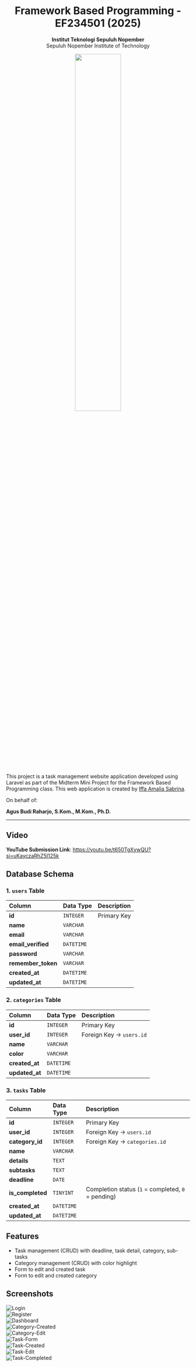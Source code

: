 <div align="center">
  <h1>Framework Based Programming - EF234501 (2025)</h1>
</div>

<p align="center">
  <b>Institut Teknologi Sepuluh Nopember</b><br>
  Sepuluh Nopember Institute of Technology
</p>

<p align="center">
  <img src="assets/Badge_ITS.png" width="50%">
</p>

<p>This project is a task management website application developed using Laravel as part of the Midterm Mini Project for the Framework Based Programming class. This web application is created by <a href="https://github.com/aleahfaa">Iffa Amalia Sabrina</a>.</p>

On behalf of:

**Agus Budi Raharjo, S.Kom., M.Kom., Ph.D.**

---

## Video
**YouTube Submission Link**: https://youtu.be/t650TgXywQU?si=uKayczaRhZ5I125k

## Database Schema
### 1. `users` Table
| Column | Data Type | Description |
| :------ | :-------- | :----------- |
| **id** | `INTEGER` | Primary Key |
| **name** | `VARCHAR` |  |
| **email** | `VARCHAR` |  |
| **email_verified** | `DATETIME` |  |
| **password** | `VARCHAR` |  |
| **remember_token** | `VARCHAR` |  |
| **created_at** | `DATETIME` |  |
| **updated_at** | `DATETIME` |  |
### 2. `categories` Table
| Column | Data Type | Description |
| :------ | :-------- | :----------- |
| **id** | `INTEGER` | Primary Key |
| **user_id** | `INTEGER` | Foreign Key → `users.id` |
| **name** | `VARCHAR` |  |
| **color** | `VARCHAR` |  |
| **created_at** | `DATETIME` |  |
| **updated_at** | `DATETIME` |  |
### 3. `tasks` Table
| Column | Data Type | Description |
| :------ | :-------- | :----------- |
| **id** | `INTEGER` | Primary Key |
| **user_id** | `INTEGER` | Foreign Key → `users.id` |
| **category_id** | `INTEGER` | Foreign Key → `categories.id` |
| **name** | `VARCHAR` |  |
| **details** | `TEXT` |  |
| **subtasks** | `TEXT` | |
| **deadline** | `DATE` |  |
| **is_completed** | `TINYINT` | Completion status (`1` = completed, `0` = pending) |
| **created_at** | `DATETIME` |  |
| **updated_at** | `DATETIME` |  |

## Features
- Task management (CRUD) with deadline, task detail, category, sub-tasks
- Category management (CRUD) with color highlight
- Form to edit and created task
- Form to edit and created category

## Screenshots
![Login](assets/login.png) <br>
![Register](assets/register.png) <br>
![Dashboard](assets/dashboard.png) <br>
![Category-Created](assets/category-created.png) <br>
![Category-Edit](assets/category-edit.png) <br>
![Task-Form](assets/task-form.png) <br>
![Task-Created](assets/task-created.png) <br>
![Task-Edit](assets/task-edit.png) <br>
![Task-Completed](assets/task-completed.png)